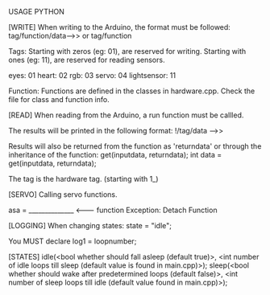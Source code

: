 USAGE PYTHON

[WRITE]
When writing to the Arduino, the format must be followed:
tag/function/data-->>
or
tag/function

Tags:
Starting with zeros (eg: 01), are reserved for writing. 
Starting with ones (eg: 11), are reserved for reading sensors. 

eyes: 01
heart: 02
rgb: 03
servo: 04
lightsensor: 11

Function:
Functions are defined in the classes in hardware.cpp. Check the file for class and function info. 

[READ]
When reading from the Arduino, a run function must be callled.

The results will be printed in the following format:
!/tag/data -->>

Results will also be returned from the function as 'returndata' or through the inheritance of the function:
get(inputdata, returndata);
int data = get(inputdata, returndata);

The tag is the hardware tag. (starting with 1_)

[SERVO]
Calling servo functions.

asa = ______________ <--- function
Exception: Detach Function

[LOGGING]
When changing states:
state = "idle";

You MUST declare log1 = loopnumber;

[STATES]
idle(<bool whether should fall asleep (default true)>, <int number of idle loops till sleep (default value is found in main.cpp)>);
sleep(<bool whether should wake after predetermined loops (default false)>, <int number of sleep loops till idle (default value found in main.cpp)>);
